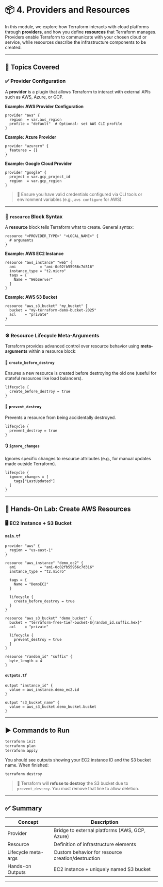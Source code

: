 # 📦 4. Providers and Resources

In this module, we explore how Terraform interacts with cloud platforms through **providers**, and how you define **resources** that Terraform manages. Providers enable Terraform to communicate with your chosen cloud or service, while resources describe the infrastructure components to be created.

---

## 🧠 Topics Covered

### ✅ Provider Configuration

A **provider** is a plugin that allows Terraform to interact with external APIs such as AWS, Azure, or GCP.

**Example: AWS Provider Configuration**

```hcl
provider "aws" {
  region  = var.aws_region
  profile = "default"  # Optional: set AWS CLI profile
}
```

**Example: Azure Provider**

```hcl
provider "azurerm" {
  features = {}
}
```

**Example: Google Cloud Provider**

```hcl
provider "google" {
  project = var.gcp_project_id
  region  = var.gcp_region
}
```

> 🔐 Ensure you have valid credentials configured via CLI tools or environment variables (e.g., `aws configure` for AWS).

---

### 🧱 `resource` Block Syntax

A **resource** block tells Terraform what to create. General syntax:

```hcl
resource "<PROVIDER_TYPE>" "<LOCAL_NAME>" {
  # arguments
}
```

**Example: AWS EC2 Instance**

```hcl
resource "aws_instance" "web" {
  ami           = "ami-0c02fb55956c7d316"
  instance_type = "t2.micro"
  tags = {
    Name = "WebServer"
  }
}
```

**Example: AWS S3 Bucket**

```hcl
resource "aws_s3_bucket" "my_bucket" {
  bucket = "my-terraform-demo-bucket-2025"
  acl    = "private"
}
```

---

### ⚙️ Resource Lifecycle Meta-Arguments

Terraform provides advanced control over resource behavior using **meta-arguments** within a resource block:

#### 🔄 `create_before_destroy`

Ensures a new resource is created before destroying the old one (useful for stateful resources like load balancers).

```hcl
lifecycle {
  create_before_destroy = true
}
```

#### 🛑 `prevent_destroy`

Prevents a resource from being accidentally destroyed.

```hcl
lifecycle {
  prevent_destroy = true
}
```

#### 🔃 `ignore_changes`

Ignores specific changes to resource attributes (e.g., for manual updates made outside Terraform).

```hcl
lifecycle {
  ignore_changes = [
    tags["LastUpdated"]
  ]
}
```

---

## 🧪 Hands-On Lab: Create AWS Resources

### 🖥️ EC2 Instance + S3 Bucket

#### `main.tf`

```hcl
provider "aws" {
  region = "us-east-1"
}

resource "aws_instance" "demo_ec2" {
  ami           = "ami-0c02fb55956c7d316"
  instance_type = "t2.micro"

  tags = {
    Name = "DemoEC2"
  }

  lifecycle {
    create_before_destroy = true
  }
}

resource "aws_s3_bucket" "demo_bucket" {
  bucket = "terraform-free-tier-bucket-${random_id.suffix.hex}"
  acl    = "private"

  lifecycle {
    prevent_destroy = true
  }
}

resource "random_id" "suffix" {
  byte_length = 4
}
```

#### `outputs.tf`

```hcl
output "instance_id" {
  value = aws_instance.demo_ec2.id
}

output "s3_bucket_name" {
  value = aws_s3_bucket.demo_bucket.bucket
}
```

---

## ▶️ Commands to Run

```bash
terraform init
terraform plan
terraform apply
```

You should see outputs showing your EC2 instance ID and the S3 bucket name. When finished:

```bash
terraform destroy
```

> 🚨 Terraform will **refuse to destroy** the S3 bucket due to `prevent_destroy`. You must remove that line to allow deletion.

---

## ✅ Summary

| Concept             | Description                                       |
| ------------------- | ------------------------------------------------- |
| Provider            | Bridge to external platforms (AWS, GCP, Azure)    |
| Resource            | Definition of infrastructure elements             |
| Lifecycle meta-args | Custom behavior for resource creation/destruction |
| Hands-on Outputs    | EC2 instance + uniquely named S3 bucket           |

---
